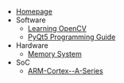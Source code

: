 <!-- docs/_sidebar.md -->
* [Homepage](/)
* Software
  * [Learning OpenCV](/Learning-OpenCV-Python/README)
  * [PyQt5 Programming Guide](/PyQt5-Programming-Guide/README)
* Hardware
  * [Memory System](/Memory-Systems/README)
* SoC
  * [ARM-Cortex--A-Series](/ARM-Cortex--A-Series/README)